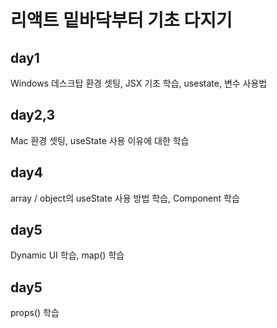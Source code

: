 # 리액트 밑바닥부터 기초 다지기

## day1
Windows 데스크탑 환경 셋팅, JSX 기초 학습, usestate, 변수 사용법

## day2,3
Mac 환경 셋팅, useState 사용 이유에 대한 학습

## day4
array / object의 useState 사용 방법 학습,
Component 학습

## day5
Dynamic UI 학습, map() 학습

## day5
props() 학습
